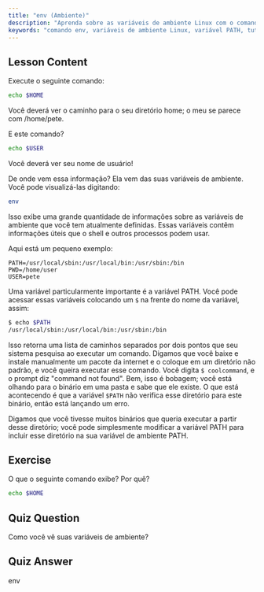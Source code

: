 ```yaml
---
title: "env (Ambiente)"
description: "Aprenda sobre as variáveis de ambiente Linux com o comando 'env'. Entenda as variáveis PATH, HOME e USER. Obtenha um guia para iniciantes sobre como gerenciar seu ambiente Linux."
keywords: "comando env, variáveis de ambiente Linux, variável PATH, tutorial Linux, Linux para iniciantes, variáveis de shell, guia Linux"
---
```


## Lesson Content

Execute o seguinte comando:

```bash
echo $HOME
```

Você deverá ver o caminho para o seu diretório home; o meu se parece com /home/pete.

E este comando?

```bash
echo $USER
```

Você deverá ver seu nome de usuário!

De onde vem essa informação? Ela vem das suas variáveis de ambiente. Você pode visualizá-las digitando:

```bash
env
```

Isso exibe uma grande quantidade de informações sobre as variáveis de ambiente que você tem atualmente definidas. Essas variáveis contêm informações úteis que o shell e outros processos podem usar.

Aqui está um pequeno exemplo:

```plaintext
PATH=/usr/local/sbin:/usr/local/bin:/usr/sbin:/bin
PWD=/home/user
USER=pete
```

Uma variável particularmente importante é a variável PATH. Você pode acessar essas variáveis colocando um `$` na frente do nome da variável, assim:

```bash
$ echo $PATH
/usr/local/sbin:/usr/local/bin:/usr/sbin:/bin
```

Isso retorna uma lista de caminhos separados por dois pontos que seu sistema pesquisa ao executar um comando. Digamos que você baixe e instale manualmente um pacote da internet e o coloque em um diretório não padrão, e você queira executar esse comando. Você digita `$ coolcommand`, e o prompt diz "command not found". Bem, isso é bobagem; você está olhando para o binário em uma pasta e sabe que ele existe. O que está acontecendo é que a variável `$PATH` não verifica esse diretório para este binário, então está lançando um erro.

Digamos que você tivesse muitos binários que queria executar a partir desse diretório; você pode simplesmente modificar a variável PATH para incluir esse diretório na sua variável de ambiente PATH.

## Exercise

O que o seguinte comando exibe? Por quê?

```bash
echo $HOME
```

## Quiz Question

Como você vê suas variáveis de ambiente?

## Quiz Answer

env
